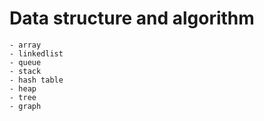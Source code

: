 # Data structure and algorithm
    - array
    - linkedlist
    - queue
    - stack
    - hash table
    - heap
    - tree
    - graph